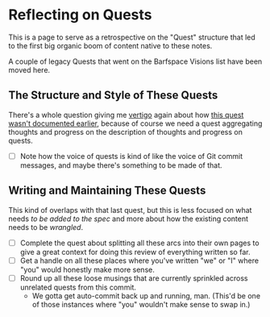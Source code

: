 # Reflecting on Quests

This is a page to serve as a retrospective on the "Quest" structure that led to the first big organic boom of content native to these notes.

A couple of legacy Quests that went on the Barfspace Visions list have been moved here.

## The Structure and Style of These Quests

There's a whole question giving me [vertigo](7vrfz-hc1hv-1pbx4-0ahfb-eq1wr) again about how [this quest wasn't documented earlier][main issue 6], because of course we need a quest aggregating thoughts and progress on the description of thoughts and progress on quests.

[main issue 6]: an97y-x43j0-2e8qd-jh2rd-qn3m7

- [ ] Note how the voice of quests is kind of like the voice of Git commit messages, and maybe there's something to be made of that.

## Writing and Maintaining These Quests

This kind of overlaps with that last quest, but this is less focused on what needs *to be added to the spec* and more about how the existing content needs to be *wrangled*.

- [ ] Complete the quest about splitting all these arcs into their own pages to give a great context for doing this review of everything written so far.
- [ ] Get a handle on all these places where you've written "we" or "I" where "you" would honestly make more sense.
- [ ] Round up all these loose musings that are currently sprinkled across unrelated quests from this commit.
  - We gotta get auto-commit back up and running, man. (This'd be one of those instances where "you" wouldn't make sense to swap in.)